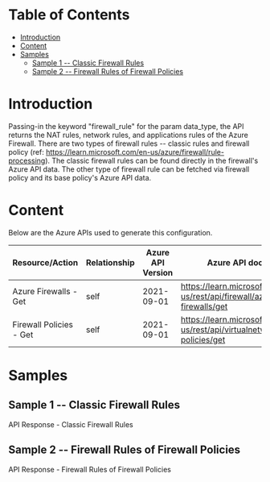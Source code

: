 # Table of Contents
- [Introduction](#introduction)
- [Content](#content)
- [Samples](#sample)
    - [Sample 1 -- Classic Firewall Rules](#sample-1) 
    - [Sample 2 -- Firewall Rules of Firewall Policies](#sample-2)


# Introduction <a name="introduction"></a>
Passing-in the keyword "firewall_rule" for the param data_type, the API returns the NAT rules, network rules, and applications rules of the Azure Firewall.
There are two types of firewall rules -- classic rules and firewall policy (ref: https://learn.microsoft.com/en-us/azure/firewall/rule-processing).
The classic firewall rules can be found directly in the firewall's Azure API data. The other type of firewall rule can be fetched via firewall policy and its base policy's Azure API data.


# Content <a name="content"></a>
Below are the Azure APIs used to generate this configuration.

|**Resource/Action**|**Relationship**|**Azure API Version**|**Azure API document**|
|------|------|------|------|
| Azure Firewalls - Get | self | 2021-09-01 | https://learn.microsoft.com/en-us/rest/api/firewall/azure-firewalls/get | 
| Firewall Policies - Get | self | 2021-09-01 |   https://learn.microsoft.com/en-us/rest/api/virtualnetwork/firewall-policies/get | 

# Samples <a name="sample"></a>
## Sample 1 -- Classic Firewall Rules <a name="sample-1"></a>

API Response - Classic Firewall Rules

## Sample 2 -- Firewall Rules of Firewall Policies <a name="sample-2"></a>

API Response - Firewall Rules of Firewall Policies

